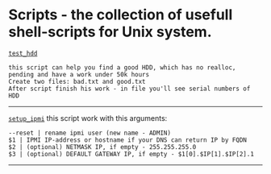 # Scripts - the collection of usefull shell-scripts for Unix system.

[`test_hdd`](https://github.com/kirillmsc/Scripts/blob/master/test_hdd.sh)
```
this script can help you find a good HDD, which has no realloc, pending and have a work under 50k hours
Create two files: bad.txt and good.txt
After script finish his work - in file you'll see serial numbers of HDD
```
----------
[`setup_ipmi`](https://github.com/kirillmsc/Scripts/blob/master/bash/setup_ipmi.sh)
this script work with this arguments:
```
--reset | rename ipmi user (new name - ADMIN)
$1 | IPMI IP-address or hostname if your DNS can return IP by FQDN
$2 | (optional) NETMASK IP, if empty - 255.255.255.0
$3 | (optional) DEFAULT GATEWAY IP, if empty - $1[0].$IP[1].$IP[2].1
```
----------